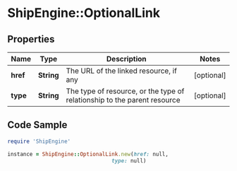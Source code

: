 # ShipEngine::OptionalLink

## Properties

Name | Type | Description | Notes
------------ | ------------- | ------------- | -------------
**href** | **String** | The URL of the linked resource, if any | [optional] 
**type** | **String** | The type of resource, or the type of relationship to the parent resource | [optional] 

## Code Sample

```ruby
require 'ShipEngine'

instance = ShipEngine::OptionalLink.new(href: null,
                                 type: null)
```


